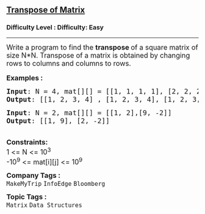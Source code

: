<h2><a href="https://www.geeksforgeeks.org/problems/transpose-of-matrix-1587115621/1">Transpose of Matrix</a></h2><h3>Difficulty Level : Difficulty: Easy</h3><hr><div class="problems_problem_content__Xm_eO"><p><span style="font-size: 18px;">Write a program to find the <strong>transpose </strong>of a square matrix&nbsp;of size N*N. Transpose of a matrix is obtained by changing rows to columns and columns to rows.</span><br><br><span style="font-size: 18px;"><strong>Examples :</strong></span></p>
<pre><span style="font-size: 18px;"><strong>Input</strong>: N = 4, mat[][] = [[1, 1, 1, 1], [2, 2, 2, 2], [3, 3, 3, 3], [4, 4, 4, 4]]
<strong>Output</strong>: [[1, 2, 3, 4] , [1, 2, 3, 4], [1, 2, 3, 4], [1, 2, 3, 4]] </span>
</pre>
<pre><span style="font-size: 18px;"><strong>Input</strong>: N = 2, mat[][] = [[1, 2],[9, -2]]
<strong>Output</strong>: [[1, 9], [2, -2]]</span></pre>
<p><span style="font-size: 18px;"><br><strong>Constraints:</strong><br>1 &lt;= N &lt;= 10<sup>3</sup><br>-10<sup>9</sup> &lt;= mat[i][j] &lt;= 10<sup>9</sup></span></p></div><p><span style=font-size:18px><strong>Company Tags : </strong><br><code>MakeMyTrip</code>&nbsp;<code>InfoEdge</code>&nbsp;<code>Bloomberg</code>&nbsp;<br><p><span style=font-size:18px><strong>Topic Tags : </strong><br><code>Matrix</code>&nbsp;<code>Data Structures</code>&nbsp;